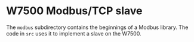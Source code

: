 # W7500 Modbus/TCP slave

The `modbus` subdirectory contains the beginnings of a Modbus library. The code in `src` uses it to implement a slave on the W7500.
